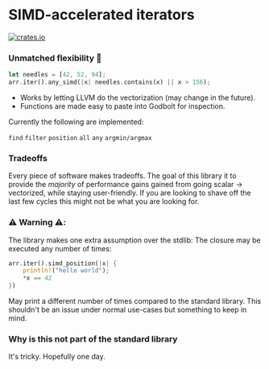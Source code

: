 #  SIMD-accelerated iterators

[![crates.io](https://img.shields.io/crates/v/simd-itertools.svg)](https://crates.io/crates/simd-itertools)


### Unmatched flexibility 🤯

```Rust
let needles = [42, 52, 94];
arr.iter().any_simd(|x| needles.contains(x) || x > 156);
```
- Works by letting LLVM do the vectorization (may change in the future).
- Functions are made easy to paste into Godbolt for inspection.


Currently the following are implemented:

```find```
```filter```
```position```
```all```
```any```
```argmin/argmax```


### Tradeoffs
Every piece of software makes tradeoffs. The goal of this library it to provide the *majority* of performance gains gained from going scalar -> vectorized, while staying user-friendly. If you are looking to shave off the last few cycles this might not be what you are looking for.


### ⚠️ Warning ⚠️:
The library makes one extra assumption over the stdlib: The closure may be executed any number of times:

```Rust
arr.iter().simd_position(|x| {
    println!("hello world");
    *x == 42
})
```

May print a different number of times compared to the standard library. This shouldn't be an issue under normal use-cases but something to keep in mind.


### Why is this not part of the standard library
It's tricky. Hopefully one day.